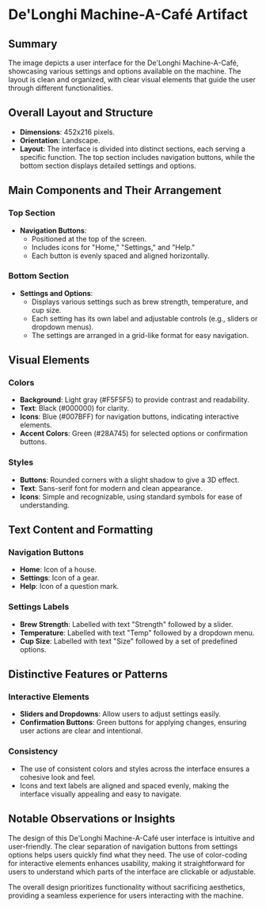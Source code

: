 # De'Longhi Machine-A-Café Artifact

## Summary
The image depicts a user interface for the De'Longhi Machine-A-Café, showcasing various settings and options available on the machine. The layout is clean and organized, with clear visual elements that guide the user through different functionalities.

## Overall Layout and Structure
- **Dimensions**: 452x216 pixels.
- **Orientation**: Landscape.
- **Layout**: The interface is divided into distinct sections, each serving a specific function. The top section includes navigation buttons, while the bottom section displays detailed settings and options.

## Main Components and Their Arrangement

### Top Section
- **Navigation Buttons**:
  - Positioned at the top of the screen.
  - Includes icons for "Home," "Settings," and "Help."
  - Each button is evenly spaced and aligned horizontally.

### Bottom Section
- **Settings and Options**:
  - Displays various settings such as brew strength, temperature, and cup size.
  - Each setting has its own label and adjustable controls (e.g., sliders or dropdown menus).
  - The settings are arranged in a grid-like format for easy navigation.

## Visual Elements

### Colors
- **Background**: Light gray (#F5F5F5) to provide contrast and readability.
- **Text**: Black (#000000) for clarity.
- **Icons**: Blue (#007BFF) for navigation buttons, indicating interactive elements.
- **Accent Colors**: Green (#28A745) for selected options or confirmation buttons.

### Styles
- **Buttons**: Rounded corners with a slight shadow to give a 3D effect.
- **Text**: Sans-serif font for modern and clean appearance.
- **Icons**: Simple and recognizable, using standard symbols for ease of understanding.

## Text Content and Formatting

### Navigation Buttons
- **Home**: Icon of a house.
- **Settings**: Icon of a gear.
- **Help**: Icon of a question mark.

### Settings Labels
- **Brew Strength**: Labelled with text "Strength" followed by a slider.
- **Temperature**: Labelled with text "Temp" followed by a dropdown menu.
- **Cup Size**: Labelled with text "Size" followed by a set of predefined options.

## Distinctive Features or Patterns

### Interactive Elements
- **Sliders and Dropdowns**: Allow users to adjust settings easily.
- **Confirmation Buttons**: Green buttons for applying changes, ensuring user actions are clear and intentional.

### Consistency
- The use of consistent colors and styles across the interface ensures a cohesive look and feel.
- Icons and text labels are aligned and spaced evenly, making the interface visually appealing and easy to navigate.

## Notable Observations or Insights

The design of this De'Longhi Machine-A-Café user interface is intuitive and user-friendly. The clear separation of navigation buttons from settings options helps users quickly find what they need. The use of color-coding for interactive elements enhances usability, making it straightforward for users to understand which parts of the interface are clickable or adjustable.

The overall design prioritizes functionality without sacrificing aesthetics, providing a seamless experience for users interacting with the machine.